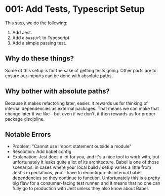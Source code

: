 # 001: Add Tests, Typescript Setup

This step, we do the following:

1. Add Jest.
2. Add a `baseUrl` to Typescript.
3. Add a simple passing test.

## Why do these things?

Some of this setup is for the sake of getting tests going. Other parts are to ensure our imports can be done with absolute paths.

## Why bother with absolute paths?

Because it makes refactoring later, easier. It rewards us for thinking of internal dependencies as external packages. That means we can make that change later if we like - but even if we don't, it then rewards us for proper package discipline.

## Notable Errors

- Problem: "Cannot use Import statement outside a module"
- Resolution: Add babel config.
- Explanation: Jest does a lot for you, and it's a nice tool to work with, but unfortunately it leaks quite a lot of its architecture. Babel is one of those scenarios: in cases where your local build / setup varies a little from Jest's expectations, you'll have to reconfigure its internal babel dependencies so they continue to function. Unfortunately this is a pretty big flaw for a consumer-facing test runner, and it means that no one can fully go to production with Jest unless they also know about Babel.
